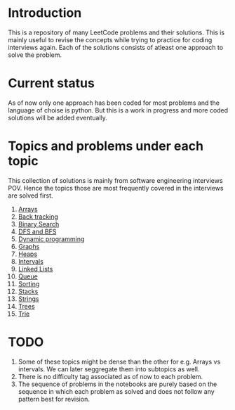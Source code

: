 # Introduction
This is a repository of many LeetCode problems and their solutions. This is mainly useful to revise the concepts while trying to practice for coding interviews again. Each of the solutions consists of atleast one approach to solve the problem.

# Current status
As of now only one approach has been coded for most problems and the language of choise is python. But this is a work in progress and more coded solutions will be added eventually.

# Topics and problems under each topic
This collection of solutions is mainly from software engineering interviews POV. Hence the topics those are most frequently covered in the interviews are solved first. 


1. [Arrays](https://github.com/JyotsnaT/LeetCodeSolutions/blob/main/Arrays.ipynb)
2. [Back tracking](https://github.com/JyotsnaT/LeetCodeSolutions/blob/main/backtracking.ipynb)
3. [Binary Search](https://github.com/JyotsnaT/LeetCodeSolutions/blob/main/Binary%20search.ipynb)
4. [DFS and BFS](https://github.com/JyotsnaT/LeetCodeSolutions/blob/main/dfs_bfs.ipynb)
5. [Dynamic programming](https://github.com/JyotsnaT/LeetCodeSolutions/blob/main/dynamic%20programming.ipynb)
6. [Graphs](https://github.com/JyotsnaT/LeetCodeSolutions/blob/main/Graphs.ipynb)
7. [Heaps](https://github.com/JyotsnaT/LeetCodeSolutions/blob/main/HeapProblems.ipynb)
8. [Intervals](https://github.com/JyotsnaT/LeetCodeSolutions/blob/main/Interval.ipynb)
9. [Linked Lists](https://github.com/JyotsnaT/LeetCodeSolutions/blob/main/linkedin_lists.ipynb)
10. [Queue](https://github.com/JyotsnaT/LeetCodeSolutions/blob/main/Queue.ipynb)
11. [Sorting](https://github.com/JyotsnaT/LeetCodeSolutions/blob/main/Sorting.ipynb)
12. [Stacks](https://github.com/JyotsnaT/LeetCodeSolutions/blob/main/stack.ipynb)
13. [Strings](https://github.com/JyotsnaT/LeetCodeSolutions/blob/main/String.ipynb)
14. [Trees](https://github.com/JyotsnaT/LeetCodeSolutions/blob/main/trees-n-graphs.ipynb)
15. [Trie](https://github.com/JyotsnaT/LeetCodeSolutions/blob/main/Trie.ipynb)

# TODO
1. Some of these topics might be dense than the other for e.g. Arrays vs intervals. We can later seggregate them into subtopics as well.
2. There is no difficulty tag associated as of now to each problem.
3. The sequence of problems in the notebooks are purely based on the sequence in which each problem as solved and does not follow any pattern best for revision.
